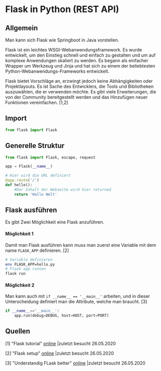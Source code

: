 # Flask in Python (REST API)

## Allgemein

Man kann sich Flask wie Springboot in Java vorstellen.

Flask ist ein leichtes WSGI-Webanwendungsframework. Es wurde entwickelt, um den Einstieg schnell und einfach zu gestalten und um auf komplexe Anwendungen skaliert zu werden. Es begann als einfacher Wrapper um Werkzeug und Jinja und hat sich zu einem der beliebtesten Python-Webanwendungs-Frameworks entwickelt. 

Flask bietet Vorschläge an, erzwingt jedoch keine Abhängigkeiten oder Projektlayouts. Es ist Sache des Entwicklers, die Tools und Bibliotheken auszuwählen, die er verwenden möchte. Es gibt viele Erweiterungen, die von der Community bereitgestellt werden und das Hinzufügen neuer Funktionen vereinfachen. [1,2]

## Import

```python
from flask import Flask
```

## Generelle Struktur

```python
from flask import Flask, escape, request

app = Flask(__name__)

# Hier wird die URL definiert
@app.route('/')
def hello():
    #Der Inhalt der Webseite wird hier returned
    return 'Hallo Welt'
```

## Flask ausführen

Es gibt Zwei Möglichkeit eine Flask anzuführen.

#### Möglichkeit 1

Damit man Flask ausführen kann muss man zuerst eine Variable mit dem name `FLASK_APP` definieren. [2]

```bash
# Variable definieren
env FLASK_APP=hello.py
# Flask app runnen
flask run
```

#### Möglichkeit 2

Man kann auch mit `if __name__ == '__main__'` arbeiten, und in dieser Unterscheidung definiert man die Attribute, welche man braucht. [3]

```python
if __name__=='__main__':
    app.run(debug=DEBUG, host=HOST, port=PORT)
```

## Quellen

[1] "Flask tutorial" [online](https://flask.palletsprojects.com/en/1.1.x/tutorial/#tutorial) |zuletzt besucht 26.05.2020

[2] "Flask setup" [online](https://palletsprojects.com/p/flask/) |zuletzt besucht 26.05.2020

[3] "Understandig FLask better" [online](https://teamtreehouse.com/community/can-someone-help-me-understand-flaskname-a-little-better) |zuletzt besucht 26.05.2020